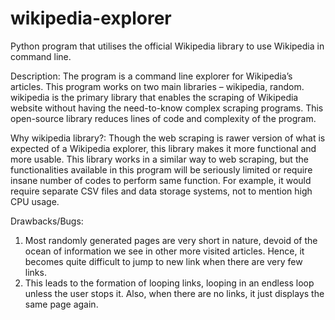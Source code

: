 # wikipedia-explorer
Python program that utilises the official Wikipedia library to use Wikipedia in command line.

Description:
The program is a command line explorer for Wikipedia’s articles. This program works on two main libraries –
wikipedia, random. wikipedia is the primary library that enables the scraping of Wikipedia website without having
the need-to-know complex scraping programs. This open-source library reduces lines of code and complexity of the
program.

Why wikipedia library?:
Though the web scraping is rawer version of what is expected of a Wikipedia explorer, this library makes it more
functional and more usable. This library works in a similar way to web scraping, but the functionalities available in
this program will be seriously limited or require insane number of codes to perform same function. For example, it
would require separate CSV files and data storage systems, not to mention high CPU usage.

Drawbacks/Bugs:
1. Most randomly generated pages are very short in nature, devoid of the ocean of information we see in other
more visited articles. Hence, it becomes quite difficult to jump to new link when there are very few links.
2. This leads to the formation of looping links, looping in an endless loop unless the user stops it. Also, when
there are no links, it just displays the same page again.
